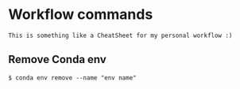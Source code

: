 # Workflow commands

```
This is something like a CheatSheet for my personal workflow :)
```

## Remove Conda env
```
$ conda env remove --name "env name"
```